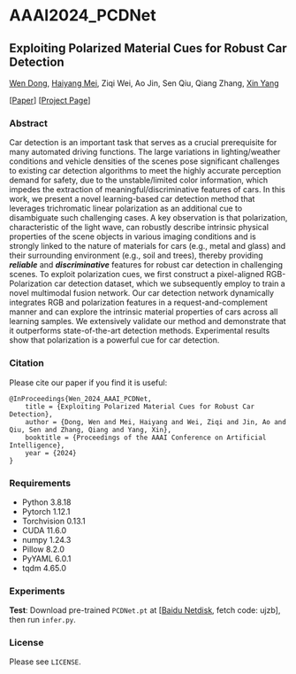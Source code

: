 # AAAI2024_PCDNet

## Exploiting Polarized Material Cues for Robust Car Detection

[Wen Dong](https://wind1117.github.io/), [Haiyang Mei](https://mhaiyang.github.io/), 
Ziqi Wei, Ao Jin, Sen Qiu, Qiang Zhang, [Xin Yang](https://xinyangdut.github.io/)

[[Paper](https://arxiv.org/abs/2401.02606)]
[[Project Page](https://wind1117.github.io/publication/2024-AAAI-PolarCar)]

### Abstract
Car detection is an important task that serves as a crucial prerequisite for many 
automated driving functions. The large variations in lighting/weather conditions 
and vehicle densities of the scenes pose significant challenges to existing car 
detection algorithms to meet the highly accurate perception demand for safety, 
due to the unstable/limited color information, which impedes the extraction of 
meaningful/discriminative features of cars. In this work, we present a novel 
learning-based car detection method that leverages trichromatic linear polarization 
as an additional cue to disambiguate such challenging cases. A key observation is 
that polarization, characteristic of the light wave, can robustly describe intrinsic 
physical properties of the scene objects in various imaging conditions and is 
strongly linked to the nature of materials for cars (e.g., metal and glass) and 
their surrounding environment (e.g., soil and trees), thereby providing 
***reliable*** and ***discriminative*** features for robust car detection in 
challenging scenes. To exploit polarization cues, we first construct a pixel-aligned 
RGB-Polarization car detection dataset, which we subsequently employ to train a 
novel multimodal fusion network. Our car detection network dynamically integrates 
RGB and polarization features in a request-and-complement manner and can explore the 
intrinsic material properties of cars across all learning samples. We extensively 
validate our method and demonstrate that it outperforms state-of-the-art detection 
methods. Experimental results show that polarization is a powerful cue for car 
detection.

### Citation
Please cite our paper if you find it is useful:
```
@InProceedings{Wen_2024_AAAI_PCDNet,  
    title = {Exploiting Polarized Material Cues for Robust Car Detection},  
    author = {Dong, Wen and Mei, Haiyang and Wei, Ziqi and Jin, Ao and Qiu, Sen and Zhang, Qiang and Yang, Xin},  
    booktitle = {Proceedings of the AAAI Conference on Artificial Intelligence},  
    year = {2024}  
}
```
### Requirements
- Python 3.8.18
- Pytorch 1.12.1
- Torchvision 0.13.1
- CUDA 11.6.0
- numpy 1.24.3
- Pillow 8.2.0
- PyYAML 6.0.1
- tqdm 4.65.0

### Experiments
**Test**: Download pre-trained ``PCDNet.pt`` at 
[[Baidu Netdisk](https://pan.baidu.com/s/1Bjb6IeQuhbt1zvypJZ-cXQ?pwd=ujzb), 
fetch code: ujzb], then run ``infer.py``.

### License
Please see ``LICENSE``.
